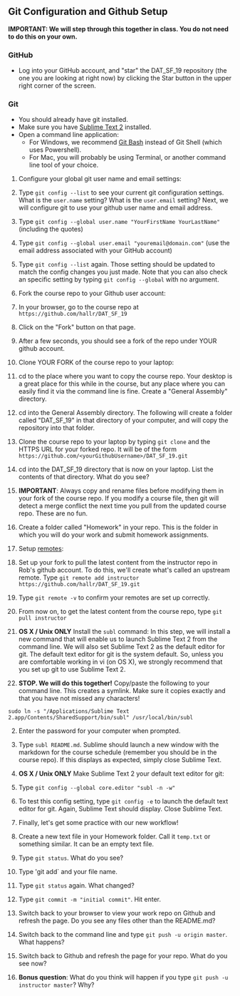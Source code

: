 ## Git Configuration and Github Setup

**IMPORTANT: We will step through this together in class. You do not need to do this on your own.**

### GitHub
* Log into your GitHub account, and "star" the DAT\_SF\_19 repository (the one you are looking at right now) by clicking the Star button in the upper right corner of the screen.

### Git
* You should already have git installed.
* Make sure you have [Sublime Text 2](http://www.sublimetext.com/2) installed.
* Open a command line application:
    * For Windows, we recommend [Git Bash](http://git-scm.com/download/win) instead of Git Shell (which uses Powershell).
    * For Mac, you will probably be using Terminal, or another command line tool of your choice.

1. Configure your global git user name and email settings:

  1. Type `git config --list` to see your current git configuration settings. What is the `user.name` setting? What is the `user.email` setting? Next, we will configure git to use your github user name and email address.
  2. Type `git config --global user.name "YourFirstName YourLastName"` (including the quotes)
  3. Type `git config --global user.email "youremail@domain.com"` (use the email address associated with your GitHub account)
  4. Type `git config --list` again. Those setting should be updated to match the config changes you just made. Note that you can also check an specific setting by typing `git config --global` with no argument.

2. Fork the course repo to your Github user account:
  1. In your browser, go to the course repo at `https://github.com/hallr/DAT_SF_19`
  2. Click on the "Fork" button on that page.
  3. After a few seconds, you should see a fork of the repo under YOUR github account.

3. Clone YOUR FORK of the course repo to your laptop:
  1. cd to the place where you want to copy the course repo. Your desktop is a great place for this while in the course, but any place where you can easily find it via the command line is fine. Create a "General Assembly" directory.
  2. cd into the General Assembly directory. The following will create a folder called "DAT_SF_19" in that directory of your computer, and will copy the repository into that folder.
  3. Clone the course repo to your laptop by typing `git clone` and the HTTPS URL for your forked repo. It will be of the form `https://github.com/<yourGithubUsername>/DAT_SF_19.git`
  4. cd into the DAT_SF_19 directory that is now on your laptop. List the contents of that directory. What do you see?
  5. **IMPORTANT**: Always copy and rename files before modifying them in your fork of the course repo. If you modify a course file, then git will detect a merge conflict the next time you pull from the updated course repo. These are no fun.
  6. Create a folder called "Homework" in your repo. This is the folder in which you will do your work and submit homework assignments.

4. Setup [remotes](http://git-scm.com/book/en/v2/Git-Basics-Working-with-Remotes):
  1. Set up your fork to pull the latest content from the instructor repo in Rob's github account. To do this, we'll create what's called an upstream remote. Type `git remote add instructor https://github.com/hallr/DAT_SF_19.git`
  2. Type `git remote -v` to confirm your remotes are set up correctly.
  3. From now on, to get the latest content from the course repo, type `git pull instructor`


5. **OS X / Unix ONLY** Install the `subl` command: In this step, we will install a new command that will enable us to launch Sublime Text 2 from the command line. We will also set Sublime Text 2 as the default editor for git. The default text editor for git is the system default. So, unless you are comfortable working in vi (on OS X), we strongly recommend that you set up git to use Sublime Text 2.
  1. **STOP. We will do this together!** Copy/paste the following to your command line. This creates a symlink. Make sure it copies exactly and that you have not missed any characters!

  ```sudo ln -s "/Applications/Sublime Text 2.app/Contents/SharedSupport/bin/subl" /usr/local/bin/subl```

  2. Enter the password for your computer when prompted.
  3. Type `subl README.md`. Sublime should launch a new window with the markdown for the course schedule (remember you should be in the course repo). If this displays as expected, simply close Sublime Text.

6. **OS X / Unix ONLY** Make Sublime Text 2 your default text editor for git:
  1. Type `git config --global core.editor "subl -n -w"`
  2. To test this config setting, type `git config -e` to launch the default text editor for git. Again, Sublime Text should display. Close Sublime Text.

7. Finally, let's get some practice with our new workflow!
  1. Create a new text file in your Homework folder. Call it `temp.txt` or something similar. It can be an empty text file.
  2. Type `git status`. What do you see?
  3. Type 'git add` and your file name.
  4. Type `git status` again. What changed?
  5. Type `git commit -m "initial commit"`. Hit enter.
  6. Switch back to your browser to view your work repo on Github and refresh the page. Do you see any files other than the README.md?
  7. Switch back to the command line and type `git push -u origin master`. What happens?
  8. Switch back to Github and refresh the page for your repo. What do you see now?

8. **Bonus question**: What do you think will happen if you type `git push -u instructor master`? Why?


